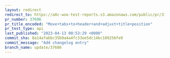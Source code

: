 ```yaml
---
layout: redirect
redirect_to: https://a8c-woo-test-reports.s3.amazonaws.com/public/pr/37696/api/index.html
pr_number: 37696
pr_title_encoded: "Move+tabs+to+header+and+adjust+title+position"
pr_test_type: api
last_published: "2023-04-13 00:53:29 +0000"
commit_sha: 8a14afabbc35b9a4a4fc33ee5dc14bc109256fe9
commit_message: "Add changelog entry"
branch_name: update/37686
---
```

